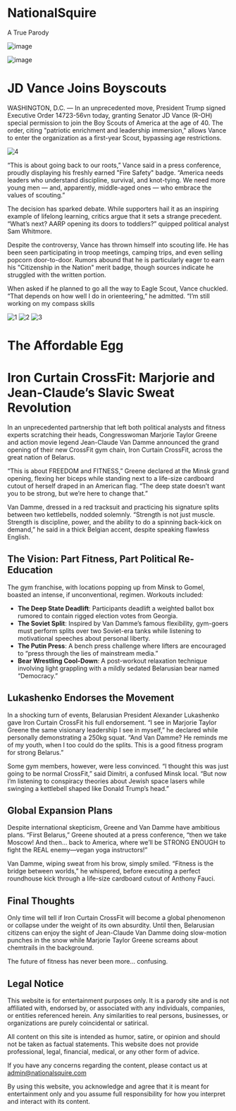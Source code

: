 # NationalSquire
A True Parody


![image](https://github.com/user-attachments/assets/17b7cde7-2c5c-48b5-a0e7-fe6d201b2389)

![image](https://github.com/user-attachments/assets/f24a61ae-2ec0-4790-8f4d-96188c7f587b)

# JD Vance Joins Boyscouts

WASHINGTON, D.C. — In an unprecedented move, President Trump signed Executive Order 14723-56vn today, granting Senator JD Vance (R-OH) special permission to join the Boy Scouts of America at the age of 40. The order, citing "patriotic enrichment and leadership immersion," allows Vance to enter the organization as a first-year Scout, bypassing age restrictions.

![4](https://github.com/user-attachments/assets/be0556c0-e7a4-4328-ae8d-80fb5ea4e6bd)

“This is about going back to our roots,” Vance said in a press conference, proudly displaying his freshly earned "Fire Safety" badge. “America needs leaders who understand discipline, survival, and knot-tying. We need more young men — and, apparently, middle-aged ones — who embrace the values of scouting.”

The decision has sparked debate. While supporters hail it as an inspiring example of lifelong learning, critics argue that it sets a strange precedent. “What’s next? AARP opening its doors to toddlers?” quipped political analyst Sam Whitmore.

Despite the controversy, Vance has thrown himself into scouting life. He has been seen participating in troop meetings, camping trips, and even selling popcorn door-to-door. Rumors abound that he is particularly eager to earn his "Citizenship in the Nation" merit badge, though sources indicate he struggled with the written portion.

When asked if he planned to go all the way to Eagle Scout, Vance chuckled. “That depends on how well I do in orienteering,” he admitted. “I’m still working on my compass skills

![1](https://github.com/user-attachments/assets/daa544f9-1ba5-460a-ad47-b311d2e2a227)
![2](https://github.com/user-attachments/assets/11f3679c-e5ed-4a9c-8b76-cc8711aef727)
![3](https://github.com/user-attachments/assets/f9316d50-6438-45e1-8bf5-5bda331d4faa)

# The Affordable Egg

# Iron Curtain CrossFit: Marjorie and Jean-Claude’s Slavic Sweat Revolution

In an unprecedented partnership that left both political analysts and fitness experts scratching their heads, Congresswoman Marjorie Taylor Greene and action movie legend Jean-Claude Van Damme announced the grand opening of their new CrossFit gym chain, Iron Curtain CrossFit, across the great nation of Belarus.

“This is about FREEDOM and FITNESS,” Greene declared at the Minsk grand opening, flexing her biceps while standing next to a life-size cardboard cutout of herself draped in an American flag. “The deep state doesn’t want you to be strong, but we’re here to change that.”

Van Damme, dressed in a red tracksuit and practicing his signature splits between two kettlebells, nodded solemnly. “Strength is not just muscle. Strength is discipline, power, and the ability to do a spinning back-kick on demand,” he said in a thick Belgian accent, despite speaking flawless English.

## The Vision: Part Fitness, Part Political Re-Education

The gym franchise, with locations popping up from Minsk to Gomel, boasted an intense, if unconventional, regimen. Workouts included:

- **The Deep State Deadlift**: Participants deadlift a weighted ballot box rumored to contain rigged election votes from Georgia.
- **The Soviet Split**: Inspired by Van Damme’s famous flexibility, gym-goers must perform splits over two Soviet-era tanks while listening to motivational speeches about personal liberty.
- **The Putin Press**: A bench press challenge where lifters are encouraged to “press through the lies of mainstream media.”
- **Bear Wrestling Cool-Down**: A post-workout relaxation technique involving light grappling with a mildly sedated Belarusian bear named “Democracy.”

## Lukashenko Endorses the Movement

In a shocking turn of events, Belarusian President Alexander Lukashenko gave Iron Curtain CrossFit his full endorsement. “I see in Marjorie Taylor Greene the same visionary leadership I see in myself,” he declared while personally demonstrating a 250kg squat. “And Van Damme? He reminds me of my youth, when I too could do the splits. This is a good fitness program for strong Belarus.”

Some gym members, however, were less convinced. “I thought this was just going to be normal CrossFit,” said Dimitri, a confused Minsk local. “But now I’m listening to conspiracy theories about Jewish space lasers while swinging a kettlebell shaped like Donald Trump’s head.”

## Global Expansion Plans

Despite international skepticism, Greene and Van Damme have ambitious plans. “First Belarus,” Greene shouted at a press conference, “then we take Moscow! And then… back to America, where we’ll be STRONG ENOUGH to fight the REAL enemy—vegan yoga instructors!”

Van Damme, wiping sweat from his brow, simply smiled. “Fitness is the bridge between worlds,” he whispered, before executing a perfect roundhouse kick through a life-size cardboard cutout of Anthony Fauci.

## Final Thoughts

Only time will tell if Iron Curtain CrossFit will become a global phenomenon or collapse under the weight of its own absurdity. Until then, Belarusian citizens can enjoy the sight of Jean-Claude Van Damme doing slow-motion punches in the snow while Marjorie Taylor Greene screams about chemtrails in the background.

The future of fitness has never been more… confusing.

## Legal Notice

This website is for entertainment purposes only. It is a parody site and is not affiliated with, endorsed by, or associated with any individuals, companies, or entities referenced herein. Any similarities to real persons, businesses, or organizations are purely coincidental or satirical.

All content on this site is intended as humor, satire, or opinion and should not be taken as factual statements. This website does not provide professional, legal, financial, medical, or any other form of advice.

If you have any concerns regarding the content, please contact us at admin@nationalsquire.com

By using this website, you acknowledge and agree that it is meant for entertainment only and you assume full responsibility for how you interpret and interact with its content.

